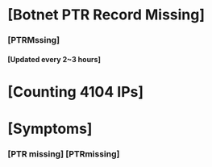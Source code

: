 # [Botnet PTR Record Missing]
### [PTRMssing]
#### [Updated every 2~3 hours]

# [Counting 4104 IPs]

# [Symptoms] 
###   [PTR missing] [PTRmissing]
